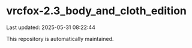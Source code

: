 # vrcfox-2.3_body_and_cloth_edition

Last updated: 2025-05-31 08:22:44

This repository is automatically maintained.
